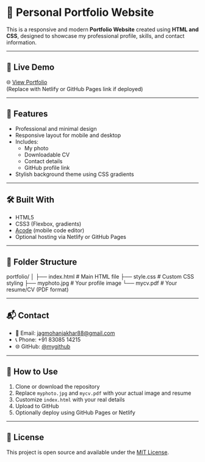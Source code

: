 # 💼 Personal Portfolio Website

This is a responsive and modern **Portfolio Website** created using **HTML and CSS**, designed to showcase my professional profile, skills, and contact information.

---

## 🔗 Live Demo
🌐 [View Portfolio](http://localhost:8158/primary:Acode%20files/my%20portfolio/index.html)  
(Replace with Netlify or GitHub Pages link if deployed)

---

## 📸 Features

- Professional and minimal design  
- Responsive layout for mobile and desktop  
- Includes:
  - My photo
  - Downloadable CV
  - Contact details
  - GitHub profile link  
- Stylish background theme using CSS gradients

---

## 🛠 Built With

- HTML5  
- CSS3 (Flexbox, gradients)  
- [Acode](https://play.google.com/store/apps/details?id=com.foxdebug.acodefree) (mobile code editor)  
- Optional hosting via Netlify or GitHub Pages

---

## 📁 Folder Structure
portfolio/ │ ├── index.html       # Main HTML file ├── style.css        # Custom CSS styling ├── myphoto.jpg      # Your profile image └── mycv.pdf         # Your resume/CV (PDF format)

---

## 📬 Contact

- 📧 Email: jagmohanjakhar88@gmail.com  
- 📞 Phone: +91 83085 14215  
- 🌐 GitHub: [@mygithub](https://github.com/Jagmohan63)

---

## 📢 How to Use

1. Clone or download the repository  
2. Replace `myphoto.jpg` and `mycv.pdf` with your actual image and resume  
3. Customize `index.html` with your real details  
4. Upload to GitHub  
5. Optionally deploy using GitHub Pages or Netlify

---

## 🚀 License

This project is open source and available under the [MIT License](LICENSE).

